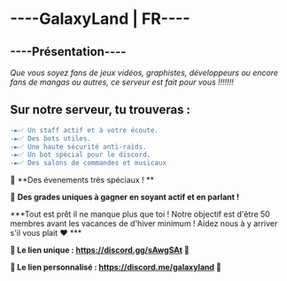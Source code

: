 # ----**__GalaxyLand | FR__**----

## ----__Présentation__----

*Que vous soyez fans de jeux vidéos, graphistes, développeurs ou encore fans de mangas ou autres, ce serveur est fait pour vous !!!!!!!*

## **Sur notre serveur, tu trouveras :**
```diff
-►✅ Un staff actif et à votre écoute.
-►✅ Des bots utiles.
-►✅ Une haute sécurité anti-raids.
-►✅ Un bot spécial pour le discord.
-►✅ Des salons de commandes et musicaux
```
:tada: **Des évenements très spéciaux ! **

:tada: **Des grades uniques à gagner en soyant actif et en parlant !**

***Tout est prêt il ne manque plus que toi !
Notre objectif est d'être 50 membres avant les vacances de d'hiver minimum ! Aidez nous à y arriver s'il vous plait :heart: ***

**:link: Le lien unique :  https://discord.gg/sAwgSAt :link:**

**:link: Le lien personnalisé : https://discord.me/galaxyland :link:**
